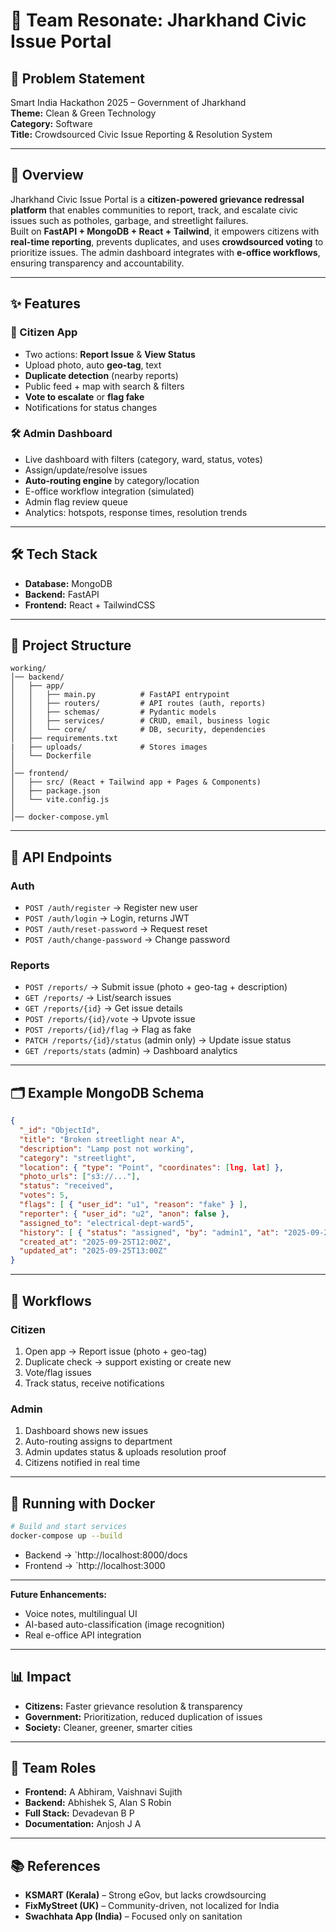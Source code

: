 # 📘 Team Resonate: Jharkhand Civic Issue Portal

## 📝 Problem Statement

Smart India Hackathon 2025 – Government of Jharkhand  
**Theme:** Clean & Green Technology  
**Category:** Software  
**Title:** Crowdsourced Civic Issue Reporting & Resolution System

---

## 🚀 Overview

Jharkhand Civic Issue Portal is a **citizen-powered grievance redressal platform** that enables communities to report, track, and escalate civic issues such as potholes, garbage, and streetlight failures.  
Built on **FastAPI + MongoDB + React + Tailwind**, it empowers citizens with **real-time reporting**, prevents duplicates, and uses **crowdsourced voting** to prioritize issues. The admin dashboard integrates with **e-office workflows**, ensuring transparency and accountability.

---

## ✨ Features

### 👤 Citizen App

* Two actions: **Report Issue** & **View Status**  
* Upload photo, auto **geo-tag**, text 
* **Duplicate detection** (nearby reports)  
* Public feed + map with search & filters  
* **Vote to escalate** or **flag fake**  
* Notifications for status changes  

### 🛠️ Admin Dashboard

* Live dashboard with filters (category, ward, status, votes)  
* Assign/update/resolve issues  
* **Auto-routing engine** by category/location  
* E-office workflow integration (simulated)  
* Admin flag review queue  
* Analytics: hotspots, response times, resolution trends

---

## 🛠 Tech Stack

* **Database:** MongoDB
* **Backend:** FastAPI
* **Frontend:** React + TailwindCSS 
---

## 📂 Project Structure

```
working/
│── backend/
│   ├── app/
│   │   ├── main.py          # FastAPI entrypoint
│   │   ├── routers/         # API routes (auth, reports)
│   │   ├── schemas/         # Pydantic models
│   │   ├── services/        # CRUD, email, business logic
│   │   └── core/            # DB, security, dependencies
│   ├── requirements.txt
|   ├── uploads/             # Stores images
│   └── Dockerfile
│
│── frontend/
│   ├── src/ (React + Tailwind app + Pages & Components)
│   ├── package.json
│   └── vite.config.js
│
│── docker-compose.yml
```

---

## 📡 API Endpoints

### Auth

* `POST /auth/register` → Register new user  
* `POST /auth/login` → Login, returns JWT  
* `POST /auth/reset-password` → Request reset  
* `POST /auth/change-password` → Change password

### Reports

* `POST /reports/` → Submit issue (photo + geo-tag + description)  
* `GET /reports/` → List/search issues  
* `GET /reports/{id}` → Get issue details  
* `POST /reports/{id}/vote` → Upvote issue  
* `POST /reports/{id}/flag` → Flag as fake  
* `PATCH /reports/{id}/status` (admin only) → Update issue status  
* `GET /reports/stats` (admin) → Dashboard analytics

---

## 🗂 Example MongoDB Schema

```json
{
  "_id": "ObjectId",
  "title": "Broken streetlight near A",
  "description": "Lamp post not working",
  "category": "streetlight",
  "location": { "type": "Point", "coordinates": [lng, lat] },
  "photo_urls": ["s3://..."],
  "status": "received",
  "votes": 5,
  "flags": [ { "user_id": "u1", "reason": "fake" } ],
  "reporter": { "user_id": "u2", "anon": false },
  "assigned_to": "electrical-dept-ward5",
  "history": [ { "status": "assigned", "by": "admin1", "at": "2025-09-25T12:00Z" } ],
  "created_at": "2025-09-25T12:00Z",
  "updated_at": "2025-09-25T13:00Z"
}
```

---

## 🔄 Workflows

### Citizen

1. Open app → Report issue (photo + geo-tag)  
2. Duplicate check → support existing or create new  
3. Vote/flag issues  
4. Track status, receive notifications

### Admin

1. Dashboard shows new issues  
2. Auto-routing assigns to department  
3. Admin updates status & uploads resolution proof  
4. Citizens notified in real time

---

## 🐳 Running with Docker

```bash
# Build and start services
docker-compose up --build
```

* Backend → `http://localhost:8000/docs
* Frontend → `http://localhost:3000

---

**Future Enhancements:**

* Voice notes, multilingual UI  
* AI-based auto-classification (image recognition)  
* Real e-office API integration

---

## 📊 Impact

* **Citizens:** Faster grievance resolution & transparency  
* **Government:** Prioritization, reduced duplication of issues
* **Society:** Cleaner, greener, smarter cities

---

## 👥 Team Roles

* **Frontend:** A Abhiram, Vaishnavi Sujith
* **Backend:**  Abhishek S, Alan S Robin
* **Full Stack:** Devadevan B P
* **Documentation:** Anjosh J A

---

## 📚 References

* **KSMART (Kerala)** – Strong eGov, but lacks crowdsourcing  
* **FixMyStreet (UK)** – Community-driven, not localized for India  
* **Swachhata App (India)** – Focused only on sanitation
